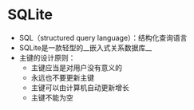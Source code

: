 # SQLite

+ SQL（structured query language）：结构化查询语言
+ SQLite是一款轻型的__嵌入式关系数据库__
+ 主键的设计原则：
  + 主键应当是对用户没有意义的
  + 永远也不要更新主键
  + 主键可以由计算机自动更新增长
  + 主键不能为空